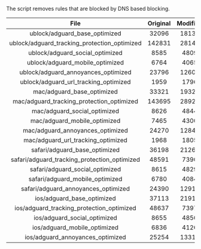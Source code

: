 The script removes rules that are blocked by DNS based blocking.


| File | Original | Modified |
|:----:|:-----:|:-----:|
| ublock/adguard_base_optimized | 32096 | 18130 |
| ublock/adguard_tracking_protection_optimized | 142831 | 28140 |
| ublock/adguard_social_optimized | 8585 | 4809 |
| ublock/adguard_mobile_optimized | 6764 | 4065 |
| ublock/adguard_annoyances_optimized | 23796 | 12601 |
| ublock/adguard_url_tracking_optimized | 1959 | 1796 |
| mac/adguard_base_optimized | 33321 | 19321 |
| mac/adguard_tracking_protection_optimized | 143695 | 28924 |
| mac/adguard_social_optimized | 8626 | 4844 |
| mac/adguard_mobile_optimized | 7465 | 4300 |
| mac/adguard_annoyances_optimized | 24270 | 12849 |
| mac/adguard_url_tracking_optimized | 1968 | 1805 |
| safari/adguard_base_optimized | 36198 | 21266 |
| safari/adguard_tracking_protection_optimized | 48591 | 7390 |
| safari/adguard_social_optimized | 8615 | 4829 |
| safari/adguard_mobile_optimized | 6780 | 4084 |
| safari/adguard_annoyances_optimized | 24390 | 12919 |
| ios/adguard_base_optimized | 37113 | 21912 |
| ios/adguard_tracking_protection_optimized | 48637 | 7397 |
| ios/adguard_social_optimized | 8655 | 4850 |
| ios/adguard_mobile_optimized | 6836 | 4126 |
| ios/adguard_annoyances_optimized | 25254 | 13313 |